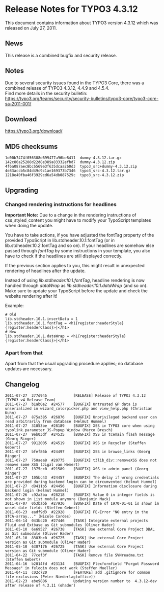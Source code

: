 Release Notes for TYPO3 4.3.12
==============================

This document contains information about TYPO3 version 4.3.12 which was
released on July 27, 2011.

News
----

This release is a combined bugfix and security release.

Notes
-----

Due to several security issues found in the TYPO3 Core, there was a
combined release of TYPO3 4.3.12, 4.4.9 and 4.5.4.\
Find more details in the security bulletin:
<https://typo3.org/teams/security/security-bulletins/typo3-core/typo3-core-sa-2011-001/>

Download
--------

<https://typo3.org/download/>

MD5 checksums
-------------

    1d00b7474f056308d699477a96be8411  dummy-4.3.12.tar.gz
    142c86a25208d22d8e389a83332efbd7  dummy-4.3.12.zip
    4f6a087aec8bc6569e3f635dcaa260d3  typo3_src+dummy-4.3.12.zip
    4e83accb5c84d49c9c1ae169373b7346  typo3_src-4.3.12.tar.gz
    1218e40fba46f3929cd6a54db087529c  typo3_src-4.3.12.zip

Upgrading
---------

### Changed rendering instructions for headlines

**Important Note:** Due to a change in the rendering instructions of
css\_styled\_content you might have to modify your TypoScript templates
when doing the update.

You have to take actions, if you have adjusted the fontTag property of
the provided TypoScript in lib.stdheader.10.1.fontTag (or in
lib.stdheader.10.*2*.fontTag and so on). If your headlines are somehow
else passed through *fontTag* by some instructions in your template, you
also have to check if the headlines are still displayed correctly.

If the previous section applies to you, this might result in unexpected
rendering of headlines after the update.

Instead of using *lib.stdheader.10.1.fontTag*, headline rendering is now
handled through *dataWrap* as *lib.stdheader.10.1.dataWrap* (and so on).
Make sure to update your TypoScript before the update and check the
website rendering after it!

Example:

    # Old
    lib.stdheader.10.1.insertData = 1
    lib.stdheader.10.1.fontTag = <h1{register:headerStyle}{register:headerClass}>|</h1>
    # New
    lib.stdheader.10.1.dataWrap = <h1{register:headerStyle}{register:headerClass}>|</h1>

### Apart from that

Apart from that the usual upgrading procedure applies; no database
updates are necessary.

Changelog
---------

    2011-07-27  277d945            [RELEASE] Release of TYPO3 4.3.12 (TYPO3 v4 Release Team)
    2011-07-27  b1ab0e2  #24577    [BUGFIX] Untrusted GP data is unserialized in wizard_colorpicker.php and view_help.php (Christian Kuhn)
    2011-07-27  875a385  #26876    [BUGFIX] Unprivileged backend user can read arbitrarily from database (Helmut Hummel)
    2011-07-27  31053be  #28189    [BUGFIX] XSS in TYPO3 core when using typolink.parameter JS-Popup Window (Marco Bresch)
    2011-07-27  9eb03df  #24535    [BUGFIX] XSS in tcemain flash message (Georg Ringer)
    2011-07-27  9912005  #24519    [BUGFIX] XSS in Recycler (Steffen Gebert)
    2011-07-27  bfef86b  #24497    [BUGFIX] XSS in browse_links (Georg Ringer)
    2011-07-27  750aea8  #20775    [BUGFIX] t3lib_div::removeXSS does not remove some XSS (Jigal van Hemert)
    2011-07-27  1375cc0  #21589    [BUGFIX] XSS in admin panel (Georg Ringer)
    2011-07-27  105bc43  #24457    [BUGFIX] The delay if wrong credentials are provided during backend login can be circumvented (Helmut Hummel)
    2011-07-27  d9411b5  #24456    [BUGFIX] Information disclosure during backend login (Helmut Hummel)
    2011-07-26  c92a3ba  #28218    [BUGFIX] Value 0 in integer fields is not shown in List module anymore (Benjamin Mack)
    2011-07-07  0b3babb  #27936    [BUGFIX] Date of 1970-01-01 is shown in unset date fields (Steffen Gebert)
    2011-06-23  eadf9d3  #22928    [BUGFIX] FE-Error "NO entry in the $TCA-array..." (Nicole Cordes)
    2011-06-14  043bc20  #27446    [TASK] Integrate external projects Fluid and Extbase as Git submodules (Oliver Hader)
    2011-05-10  6e69527  #26738    [TASK] Use external Core Project DBAL as Git submodule (Oliver Hader)
    2011-05-10  8383bc0  #26725    [TASK] Use external Core Project version as Git submodule (Oliver Hader)
    2011-05-10  6307176  #26725    [TASK] Use external Core Project version as Git submodule (Oliver Hader)
    2011-04-22  77cef3f            [TASK] Remove file SVNreadme.txt (Steffen Gebert)
    2011-04-16  b2014fd  #23134    [BUGFIX] Flexformfield "Forgot Password Message" in felogin does not work (Steffen Mueller)
    2011-04-11  c02c720            [FEATURE] add .gitignore for common file exclusions (Peter Niederlag(office))
    2011-02-23  ebe9886            Updating version number to  4.3.12-dev after release of 4.3.11 (ohader)
